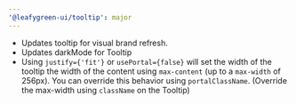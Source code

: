 ```yaml
---
'@leafygreen-ui/tooltip': major
---
```


- Updates tooltip for visual brand refresh.
- Updates darkMode for Tooltip
- Using `justify={'fit'}` or `usePortal={false}` will set the width of the tooltip the width of the content using `max-content` (up to a `max-width` of 256px). You can override this behavior using `portalClassName`. (Override the max-width using `className` on the Tooltip)
